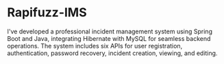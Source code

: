 # Rapifuzz-IMS
I've developed a professional incident management system using Spring Boot and Java, integrating Hibernate with MySQL for seamless backend operations. The system includes six APIs for user registration, authentication, password recovery, incident creation, viewing, and editing. 
